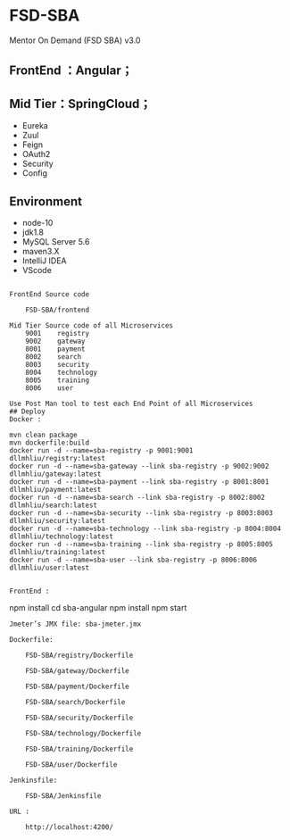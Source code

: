 # FSD-SBA
Mentor On Demand (FSD SBA) v3.0

## FrontEnd ：Angular；
##  Mid Tier：SpringCloud；
- Eureka  
- Zuul  
- Feign  
- OAuth2  
- Security  
- Config  

## Environment
- node-10
- jdk1.8
- MySQL Server 5.6
- maven3.X
- IntelliJ IDEA 
- VScode


```

FrontEnd Source code

    FSD-SBA/frontend

Mid Tier Source code of all Microservices
    9001    registry
    9002    gateway
    8001    payment
    8002    search
    8003    security
    8004    technology
    8005    training
    8006    user

Use Post Man tool to test each End Point of all Microservices
## Deploy
Docker :
```
    mvn clean package
    mvn dockerfile:build
    docker run -d --name=sba-registry -p 9001:9001 dllmhliu/registry:latest
    docker run -d --name=sba-gateway --link sba-registry -p 9002:9002 dllmhliu/gateway:latest
    docker run -d --name=sba-payment --link sba-registry -p 8001:8001 dllmhliu/payment:latest
    docker run -d --name=sba-search --link sba-registry -p 8002:8002 dllmhliu/search:latest
    docker run -d --name=sba-security --link sba-registry -p 8003:8003 dllmhliu/security:latest
    docker run -d --name=sba-technology --link sba-registry -p 8004:8004 dllmhliu/technology:latest
    docker run -d --name=sba-training --link sba-registry -p 8005:8005 dllmhliu/training:latest
    docker run -d --name=sba-user --link sba-registry -p 8006:8006 dllmhliu/user:latest
```

FrontEnd :
```
npm install
cd sba-angular
npm install
npm start
```
Jmeter’s JMX file: sba-jmeter.jmx
    
Dockerfile:

    FSD-SBA/registry/Dockerfile

    FSD-SBA/gateway/Dockerfile

    FSD-SBA/payment/Dockerfile

    FSD-SBA/search/Dockerfile

    FSD-SBA/security/Dockerfile

    FSD-SBA/technology/Dockerfile

    FSD-SBA/training/Dockerfile

    FSD-SBA/user/Dockerfile

Jenkinsfile:

    FSD-SBA/Jenkinsfile

URL :

    http://localhost:4200/

